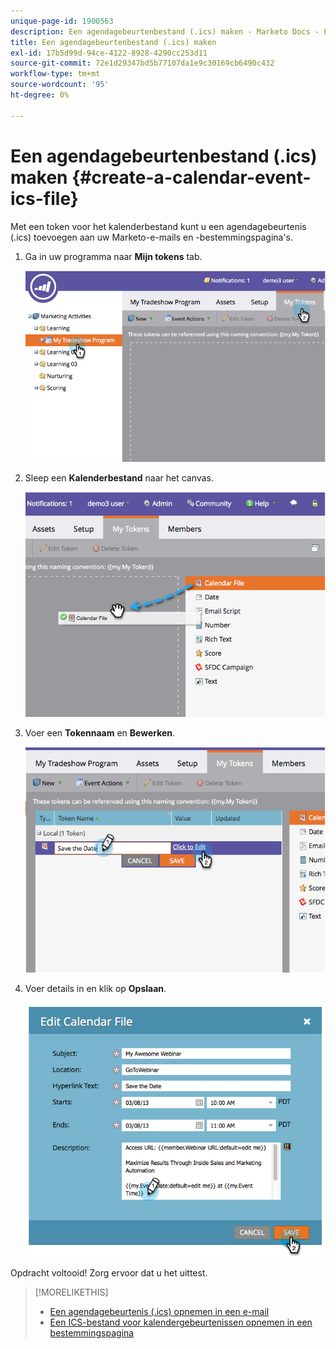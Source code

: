 ```yaml
---
unique-page-id: 1900563
description: Een agendagebeurtenbestand (.ics) maken - Marketo Docs - Productdocumentatie
title: Een agendagebeurtenbestand (.ics) maken
exl-id: 17b5d99d-94ce-4122-8928-4290cc253d11
source-git-commit: 72e1d29347bd5b77107da1e9c30169cb6490c432
workflow-type: tm+mt
source-wordcount: '95'
ht-degree: 0%

---
```


# Een agendagebeurtenbestand (.ics) maken {#create-a-calendar-event-ics-file}

Met een token voor het kalenderbestand kunt u een agendagebeurtenis (.ics) toevoegen aan uw Marketo-e-mails en -bestemmingspagina&#39;s.

1. Ga in uw programma naar **Mijn tokens** tab.

   ![](assets/image2014-9-11-15-3a33-3a27.png)

1. Sleep een **Kalenderbestand** naar het canvas.

   ![](assets/image2014-9-11-15-3a34-3a0.png)

1. Voer een **Tokennaam** en **Bewerken**.

   ![](assets/image2014-9-11-15-3a34-3a10.png)

1. Voer details in en klik op **Opslaan**.

   ![](assets/image2014-9-11-15-3a34-3a16.png)

Opdracht voltooid! Zorg ervoor dat u het uittest.

>[!MORELIKETHIS]
>
>* [Een agendagebeurtenis (.ics) opnemen in een e-mail](/help/marketo/product-docs/email-marketing/general/functions-in-the-editor/include-a-calendar-event-ics-in-an-email.md)
>* [Een ICS-bestand voor kalendergebeurtenissen opnemen in een bestemmingspagina](/help/marketo/product-docs/demand-generation/landing-pages/personalizing-landing-pages/include-a-calendar-event-ics-file-in-a-landing-page.md)

